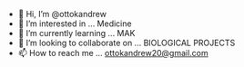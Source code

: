 - 👋 Hi, I’m @ottokandrew
- 👀 I’m interested in ... Medicine
- 🌱 I’m currently learning ... MAK
- 💞️ I’m looking to collaborate on ... BIOLOGICAL PROJECTS
- 📫 How to reach me ... ottokandrew20@gmail.com

<!---
ottokandrew/ottokandrew is a ✨ special ✨ repository because its `README.md` (this file) appears on your GitHub profile.
You can click the Preview link to take a look at your changes.
--->
